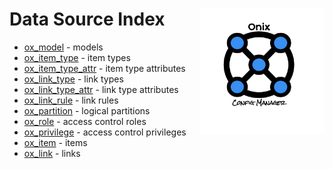 # Data Source Index <img src="../../../docs/pics/ox.png" width="200" height="200" align="right">

- [ox_model](ox_model.md) - models
- [ox_item_type](ox_item_type.md) - item types
- [ox_item_type_attr](ox_item_type_attr.md) - item type attributes
- [ox_link_type](ox_link_type.md) - link types
- [ox_link_type_attr](ox_link_type_attr.md) - link type attributes
- [ox_link_rule](ox_link_rule.md) - link rules
- [ox_partition](ox_partition.md) - logical partitions
- [ox_role](ox_role.md) - access control roles
- [ox_privilege](ox_privilege.md) - access control privileges
- [ox_item](ox_item.md) - items
- [ox_link](ox_item.md) - links
